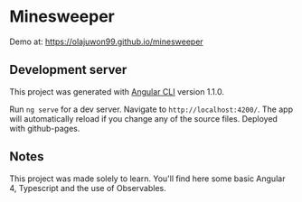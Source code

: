 # Minesweeper
Demo at: https://olajuwon99.github.io/minesweeper

## Development server
This project was generated with [Angular CLI](https://github.com/angular/angular-cli) version 1.1.0.

Run `ng serve` for a dev server. Navigate to `http://localhost:4200/`. The app will automatically reload if you change any of the source files.
Deployed with github-pages.

## Notes
This project was made solely to learn. You'll find here some basic Angular 4, Typescript and the use of Observables. 

